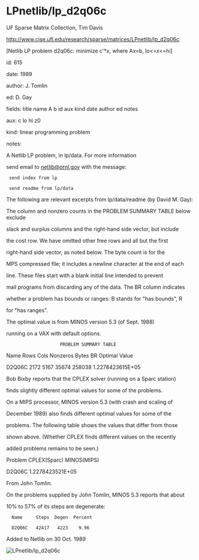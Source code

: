 # LPnetlib/lp_d2q06c

 UF Sparse Matrix Collection, Tim Davis

 http://www.cise.ufl.edu/research/sparse/matrices/LPnetlib/lp_d2q06c

 [Netlib LP problem d2q06c: minimize c'*x, where Ax=b, lo<=x<=hi]

 id: 615

 date: 1989

 author: J. Tomlin

 ed: D. Gay

 fields: title name A b id aux kind date author ed notes

 aux: c lo hi z0

 kind: linear programming problem

 notes:

 A Netlib LP problem, in lp/data.  For more information                    

 send email to netlib@ornl.gov with the message:                           

                                                                           

 	 send index from lp                                                      

 	 send readme from lp/data                                                

                                                                           

 The following are relevant excerpts from lp/data/readme (by David M. Gay):

                                                                           

 The column and nonzero counts in the PROBLEM SUMMARY TABLE below exclude  

 slack and surplus columns and the right-hand side vector, but include     

 the cost row.  We have omitted other free rows and all but the first      

 right-hand side vector, as noted below.  The byte count is for the        

 MPS compressed file; it includes a newline character at the end of each   

 line.  These files start with a blank initial line intended to prevent    

 mail programs from discarding any of the data.  The BR column indicates   

 whether a problem has bounds or ranges:  B stands for "has bounds", R     

 for "has ranges".                                                         

                                                                           

 The optimal value is from MINOS version 5.3 (of Sept. 1988)               

 running on a VAX with default options.                                    

                                                                           

                        PROBLEM SUMMARY TABLE                              

                                                                           

 Name       Rows   Cols   Nonzeros    Bytes  BR      Optimal Value         

 D2Q06C     2172   5167    35674     258038        1.2278423615E+05        

                                                                           

 Bob Bixby reports that the CPLEX solver (running on a Sparc station)      

 finds slightly different optimal values for some of the problems.         

 On a MIPS processor, MINOS version 5.3 (with crash and scaling of         

 December 1989) also finds different optimal values for some of the        

 problems.  The following table shows the values that differ from those    

 shown above.  (Whether CPLEX finds different values on the recently       

 added problems remains to be seen.)                                       

                                                                           

 Problem        CPLEX(Sparc)          MINOS(MIPS)                          

 D2Q06C                            1.2278423521E+05                        

                                                                           

 From John Tomlin.                                                         

 On the problems supplied by John Tomlin, MINOS 5.3 reports that about     

 10% to 57% of its steps are degenerate:                                   

      Name     Steps  Degen  Percent                                       

      D2Q06C   42417   4223    9.96                                        

                                                                           

 Added to Netlib on  30 Oct. 1989                                          

![LPnetlib/lp_d2q06c](http://yifanhu.net/GALLERY/GRAPHS/GIF_SMALL/LPnetlib@lp_d2q06c.gif)
